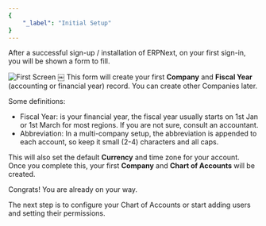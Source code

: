 ```yaml
---
{
	"_label": "Initial Setup"
}
---
```

After a successful sign-up / installation of ERPNext, on your first sign-in, you will be shown a form to fill.

![First Screen](img/setup-first-screen.png)
￼
This form will create your first **Company** and **Fiscal Year** (accounting or financial year) record. You can create other Companies later.

Some definitions:

- Fiscal Year: is your financial year, the fiscal year usually starts on 1st Jan or 1st March for most regions. If you are not sure, consult an accountant.
- Abbreviation: In a multi-company setup, the abbreviation is appended to each account, so keep it small (2-4) characters and all caps.

This will also set the default **Currency** and time zone for your account. Once you complete this, your first **Company** and **Chart of Accounts** will be created.

Congrats! You are already on your way.

The next step is to configure your Chart of Accounts or start adding users and setting their permissions.
